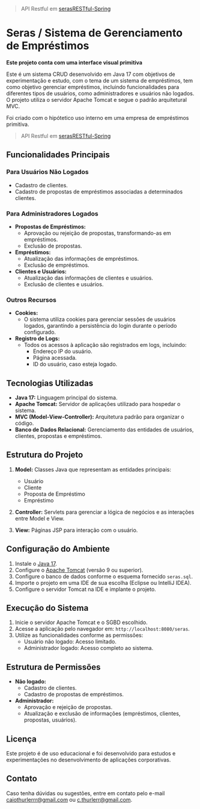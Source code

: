 > API Restful em [serasRESTful-Spring](https://github.com/cThurler/serasRESTful-Spring)

# Seras / Sistema de Gerenciamento de Empréstimos
**Este projeto conta com uma interface visual primitiva**

Este é um sistema CRUD desenvolvido em Java 17 com objetivos de experimentação e estudo, com o tema de um sistema de empréstimos, tem como objetivo gerenciar empréstimos, incluindo funcionalidades para diferentes tipos de usuários, como administradores e usuários não logados. O projeto utiliza o servidor Apache Tomcat e segue o padrão arquitetural MVC.

Foi criado com o hipótetico uso interno em uma empresa de empréstimos primitiva.

> API Restful em [serasRESTful-Spring](https://github.com/cThurler/serasRESTful-Spring)

## Funcionalidades Principais

### Para Usuários Não Logados
- Cadastro de clientes.
- Cadastro de propostas de empréstimos associadas a determinados clientes.

### Para Administradores Logados
- **Propostas de Empréstimos:**
  - Aprovação ou rejeição de propostas, transformando-as em empréstimos.
  - Exclusão de propostas.
- **Empréstimos:**
  - Atualização das informações de empréstimos.
  - Exclusão de empréstimos.
- **Clientes e Usuários:**
  - Atualização das informações de clientes e usuários.
  - Exclusão de clientes e usuários.

### Outros Recursos
- **Cookies:**
  - O sistema utiliza cookies para gerenciar sessões de usuários logados, garantindo a persistência do login durante o período configurado.
- **Registro de Logs:**
  - Todos os acessos à aplicação são registrados em logs, incluindo:
    - Endereço IP do usuário.
    - Página acessada.
    - ID do usuário, caso esteja logado.

## Tecnologias Utilizadas
- **Java 17:** Linguagem principal do sistema.
- **Apache Tomcat:** Servidor de aplicações utilizado para hospedar o sistema.
- **MVC (Model-View-Controller):** Arquitetura padrão para organizar o código.
- **Banco de Dados Relacional:** Gerenciamento das entidades de usuários, clientes, propostas e empréstimos.

## Estrutura do Projeto
1. **Model:** Classes Java que representam as entidades principais:
   - Usuário
   - Cliente
   - Proposta de Empréstimo
   - Empréstimo

2. **Controller:** Servlets para gerenciar a lógica de negócios e as interações entre Model e View.

3. **View:** Páginas JSP para interação com o usuário.

## Configuração do Ambiente
1. Instale o [Java 17](https://www.oracle.com/java/technologies/javase/jdk17-archive-downloads.html).
2. Configure o [Apache Tomcat](https://tomcat.apache.org/) (versão 9 ou superior).
3. Configure o banco de dados conforme o esquema fornecido `seras.sql`.
4. Importe o projeto em uma IDE de sua escolha (Eclipse ou IntelliJ IDEA).
5. Configure o servidor Tomcat na IDE e implante o projeto.

## Execução do Sistema
1. Inicie o servidor Apache Tomcat e o SGBD escolhido.
2. Acesse a aplicação pelo navegador em: `http://localhost:8080/seras`.
3. Utilize as funcionalidades conforme as permissões:
   - Usuário não logado: Acesso limitado.
   - Administrador logado: Acesso completo ao sistema.

## Estrutura de Permissões
- **Não logado:**
  - Cadastro de clientes.
  - Cadastro de propostas de empréstimos.
- **Administrador:**
  - Aprovação e rejeição de propostas.
  - Atualização e exclusão de informações (empréstimos, clientes, propostas, usuários).

## Licença
Este projeto é de uso educacional e foi desenvolvido para estudos e experimentações no desenvolvimento de aplicações corporativas.

## Contato
Caso tenha dúvidas ou sugestões, entre em contato pelo e-mail caiothurlerrr@gmail.com ou c.thurlerr@gmail.com.
